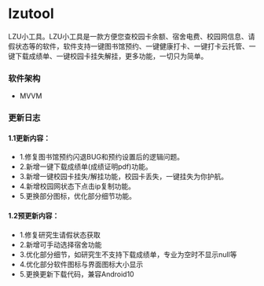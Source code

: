 # lzutool
LZU小工具。LZU小工具是一款方便您查校园卡余额、宿舍电费、校园网信息、请假状态等的软件，软件支持一键图书馆预约、一键健康打卡、一键打卡云托管、一键下载成绩单、一键校园卡挂失解挂，更多功能，一切只为简单。

### 软件架构
- MVVM

### 更新日志
#### 1.1更新内容：
- 1.修复图书馆预约闪退BUG和预约设置后的逻辑问题。
- 2.新增一键下载成绩单(成绩证明pdf)功能。
- 3.新增一键校园卡挂失/解挂功能，校园卡丢失，一键挂失为你护航。
- 4.新增校园网状态下点击ip复制功能。
- 5.更换部分图标，优化部分细节功能。

#### 1.2预更新内容：
- 1.修复研究生请假状态获取
- 2.新增可手动选择宿舍功能
- 3.优化部分细节，如研究生不支持下载成绩单，专业为空时不显示null等
- 4.优化部分软件图标与界面图标大小显示
- 5.更换更新下载代码，兼容Android10
